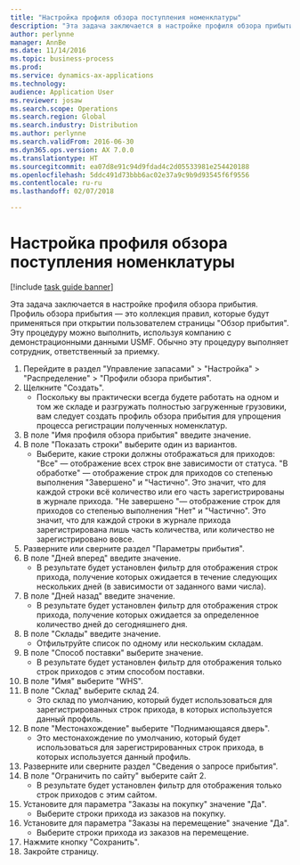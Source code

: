 ```yaml
---
title: "Настройка профиля обзора поступления номенклатуры"
description: "Эта задача заключается в настройке профиля обзора прибытия."
author: perlynne
manager: AnnBe
ms.date: 11/14/2016
ms.topic: business-process
ms.prod: 
ms.service: dynamics-ax-applications
ms.technology: 
audience: Application User
ms.reviewer: josaw
ms.search.scope: Operations
ms.search.region: Global
ms.search.industry: Distribution
ms.author: perlynne
ms.search.validFrom: 2016-06-30
ms.dyn365.ops.version: AX 7.0.0
ms.translationtype: HT
ms.sourcegitcommit: ea07d8e91c94d9fdad4c2d05533981e254420188
ms.openlocfilehash: 5ddc491d73bbb6ac02e37a9c9b9d93545f6f9556
ms.contentlocale: ru-ru
ms.lasthandoff: 02/07/2018

---
```

# <a name="set-up-an-item-arrival-overview-profile"></a>Настройка профиля обзора поступления номенклатуры

[!include [task guide banner](../../includes/task-guide-banner.md)]

Эта задача заключается в настройке профиля обзора прибытия. Профиль обзора прибытия — это коллекция правил, которые будут применяться при открытии пользователем страницы "Обзор прибытия". Эту процедуру можно выполнить, используя компанию с демонстрационными данными USMF. Обычно эту процедуру выполняет сотрудник, ответственный за приемку.





1. Перейдите в раздел "Управление запасами" > "Настройка" > "Распределение" > "Профили обзора прибытия".
2. Щелкните "Создать".
    * Поскольку вы практически всегда будете работать на одном и том же складе и разгружать полностью загруженные грузовики, вам следует создать профиль обзора прибытия для упрощения процесса регистрации полученных номенклатур.  
3. В поле "Имя профиля обзора прибытия" введите значение.
4. В поле "Показать строки" выберите один из вариантов.
    * Выберите, какие строки должны отображаться для приходов:   "Все" — отображение всех строк вне зависимости от статуса.   "В обработке" — отображение строк для приходов со степенью выполнения "Завершено" и "Частично". Это значит, что для каждой строки всё количество или его часть зарегистрированы в журнале прихода.   "Не завершено "— отображение строк для приходов со степенью выполнения "Нет" и "Частично". Это значит, что для каждой строки в журнале прихода зарегистрирована лишь часть количества, или количество не зарегистрировано вовсе.  
5. Разверните или сверните раздел "Параметры прибытия".
6. В поле "Дней вперед" введите значение.
    * В результате будет установлен фильтр для отображения строк прихода, получение которых ожидается в течение следующих нескольких дней (в зависимости от заданного вами числа).  
7. В поле "Дней назад" введите значение.
    * В результате будет установлен фильтр для отображения строк прихода, получение которых ожидается за определенное количество дней до сегодняшнего дня.  
8. В поле "Склады" введите значение.
    * Отфильтруйте список по одному или нескольким складам.  
9. В поле "Способ поставки" выберите значение.
    * В результате будет установлен фильтр для отображения только строк приходов с этим способом поставки.  
10. В поле "Имя" выберите "WHS".
11. В поле "Склад" выберите склад 24.
    * Это склад по умолчанию, который будет использоваться для зарегистрированных строк прихода, в которых используется данный профиль.  
12. В поле "Местонахождение" выберите "Поднимающаяся дверь".
    * Это местонахождение по умолчанию, который будет использоваться для зарегистрированных строк прихода, в которых используется данный профиль.  
13. Разверните или сверните раздел "Сведения о запросе прибытия".
14. В поле "Ограничить по сайту" выберите сайт 2.
    * В результате будет установлен фильтр для отображения только строк приходов с этим сайтом.  
15. Установите для параметра "Заказы на покупку" значение "Да".
    * Выберите строки прихода из заказов на покупку.  
16. Установите для параметра "Заказы на перемещение" значение "Да".
    * Выберите строки прихода из заказов на перемещение.  
17. Нажмите кнопку "Сохранить".
18. Закройте страницу.

